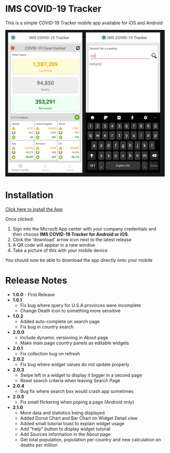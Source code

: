 # IMS COVID-19 Tracker
This is a simple COVID-19 Tracker mobile app available for iOS and Android

![App Images](Assets/app.jpg)

# Installation

[Click here to install the App](https://appcenter.ms/orgs/imsmaxims/applications)

Once clicked:

  1. Sign into the Micrsoft App center with your company credentials and then choose **IMS COVID-19 Tracker for Android or iOS**.
  2. Click the 'download' arrow icon next to the latest release
  3. A QR code will appear in a new window
  4. Take a picture of this with your mobile device

You should now be able to download the app directly onto your mobile

# Release Notes
  - **1.0.0** - First Release
  - **1.0.1** 
    - Fix bug where query for U.S.A provinces were incomplete
    - Change Death icon to something more sensitive
  - **1.0.2** 
    - Added auto-complete on search page
    - Fix bug in country search
  - **2.0.0** 
    - Include dynamic versioning in About page
    - Make main page country panels as editable widgets
  - **2.0.1** 
    - Fix collection bug on refresh
  - **2.0.2** 
    - Fix bug where widget values do not update properly
  - **2.0.3** 
    - Swipe left in a widget to display it bigger in a second page
    - Reset search criteria when leaving Search Page
  - **2.0.4** 
    - Bug fix where search box would crash app sometimes
  - **2.0.5** 
    - Fix small flickering when poping a page (Android only)
  - **2.1.0** 
    - More data and statistics being displayed
    - Added Donut Chart and Bar Chart on Widget Detail view
    - Added small tutorial toast to explain widget usage
    - Add "help" button to display widget tutorial
    - Add Sources information in the About page
    - Get total population, population per country and new calculation on deaths per million